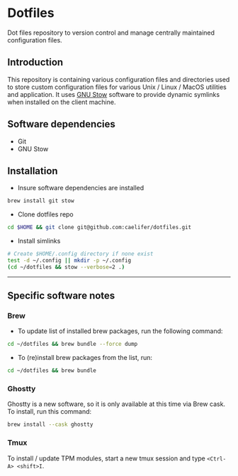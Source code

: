 # Dotfiles
Dot files repository to version control and manage centrally maintained configuration files.

## Introduction
This repository is containing various configuration files and directories used to store custom configuration files for various Unix / Linux / MacOS utilities and application. It uses [GNU Stow](https://www.gnu.org/software/stow/) software to provide dynamic symlinks when installed on the client machine.

## Software dependencies

- Git
- GNU Stow

## Installation
- Insure software dependencies are installed
```sh
brew install git stow
```

- Clone dotfiles repo
```sh
cd $HOME && git clone git@github.com:caelifer/dotfiles.git

```

- Install simlinks
```sh
# Create $HOME/.config directory if none exist
test -d ~/.config || mkdir -p ~/.config
(cd ~/dotfiles && stow --verbose=2 .)

```

***

## Specific software notes

### Brew

- To update list of installed brew packages, run the following command:
```sh
cd ~/dotfiles && brew bundle --force dump
```

- To (re)install brew packages from the list, run:
```sh
cd ~/dotfiles && brew bundle
```

### Ghostty
Ghostty is a new software, so it is only available at this time via Brew cask. To install, run this command:
```sh
brew install --cask ghostty
```


### Tmux
To install / update TPM modules, start a new tmux session and type `<Ctrl-A> <shift>I`.

